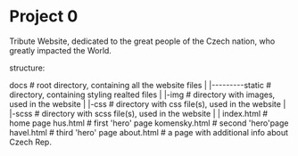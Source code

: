 # Project 0

Tribute Website, dedicated to the great people of the Czech nation, who greatly impacted the World. 

structure:

docs                # root directory, containing all the website files
|
|---------static    # directory, containing styling realted files
|          |-img    # directory with images, used in the website
|          |-css    # directory with css file(s), used in the website
|          |-scss   # directory with scss file(s), used in the website
|
|
 index.html         # home page
 hus.html           # first 'hero' page
 komensky.html      # second 'hero'page
 havel.html         # third 'hero' page
 about.html         # a page with additional info about Czech Rep.
